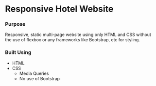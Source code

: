 # Responsive Hotel Website

### Purpose

Responsive, static multi-page website using only HTML and CSS without the use of flexbox or any frameworks like Bootstrap, etc for styling.

### Built Using

-   HTML
-   CSS
    -   Media Queries
    -   No use of Bootstrap
